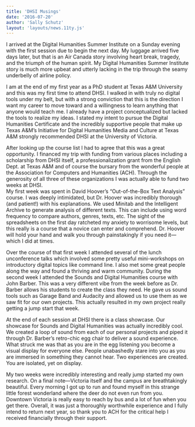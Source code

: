 ```yaml
---
title: 'DHSI Musings'
date: '2016-07-20'
author: 'Sally Schutz'
layout: 'layouts/news.11ty.js'
---
```

I arrived at the Digital Humanities Summer Institute on a Sunday evening with the first session due to begin the next day. My luggage arrived five days later, but that is an Air Canada story involving heart break, tragedy, and the triumph of the human spirit. My Digital Humanities Summer Institute story is much more upbeat and utterly lacking in the trip through the seamy underbelly of airline policy.

I am at the end of my first year as a PhD student at Texas A&amp;M University and this was my first time to attend DHSI. I walked in with truly no digital tools under my belt, but with a strong conviction that this is the direction I want my career to move toward and a willingness to learn anything that anyone would teach me. I already have a project conceptualized but lacked the tools to realize my ideas. I stated my intent to pursue the Digital Humanities Certificate and the incredibly supportive people that make up Texas A&amp;M’s Initiative for Digital Humanities Media and Culture at Texas A&amp;M strongly recommended DHSI at the University of Victoria.

After looking up the course list I had to agree that this was a great opportunity. I financed my trip with funding from various places including a scholarship from DHSI itself, a professionalization grant from the English Dept. at Texas A&amp;M and of course the bursary from the wonderful people at the Association for Computers and Humanities (ACH). Through the generosity of all three of these organizations I was actually able to fund two weeks at DHSI.  
My first week was spent in David Hoover’s “Out-of-the-Box Text Analysis” course. I was deeply intimidated, but Dr. Hoover was incredibly thorough (and patient!) with his explanations. We used Minitab and the Intelligent Archive to generate analysis of different texts. This can include using word frequency to compare authors, genres, texts, etc. The sight of the spreadsheets on the first day ratcheted my anxiety to worrisome levels, but this really is a course that a novice can enter and comprehend. Dr. Hoover will hold your hand and walk you through painstakingly if you need it—which I did at times.

Over the course of that first week I attended several of the lunch unconference talks which involved some pretty useful mini-workshops on introductory digital topics like command line. I also met some great people along the way and found a thriving and warm community. During the second week I attended the Sounds and Digital Humanities course with John Barber. This was a very different vibe from the week before as Dr. Barber allows his students to create the class they need. He gave us sound tools such as Garage Band and Audacity and allowed us to use them as we saw fit for our own projects. This actually resulted in my own project really getting a jump start that week.

At the end of each session at DHSI there is a class showcase. Our showcase for Sounds and Digital Humanities was actually incredibly cool. We created a loop of sound from each of our personal projects and piped it through Dr. Barber’s retro-chic egg chair to deliver a sound experience. What struck me was that as you are in the egg listening you become a visual display for everyone else. People unabashedly stare into you as you are immersed in something they cannot hear. Two experiences are created. You are isolated, yet on display.

My two weeks were incredibly interesting and really jump started my own research. On a final note—Victoria itself and the campus are breathtakingly beautiful. Every morning I got up to run and found myself in this strange little forest wonderland where the deer do not even run from you. Downtown Victoria is really easy to reach by bus and a lot of fun when you get there. Overall, it was just a thoroughly worthwhile experience and I fully intend to return next year, so thank you to ACH for the critical help I received financially through their support.

